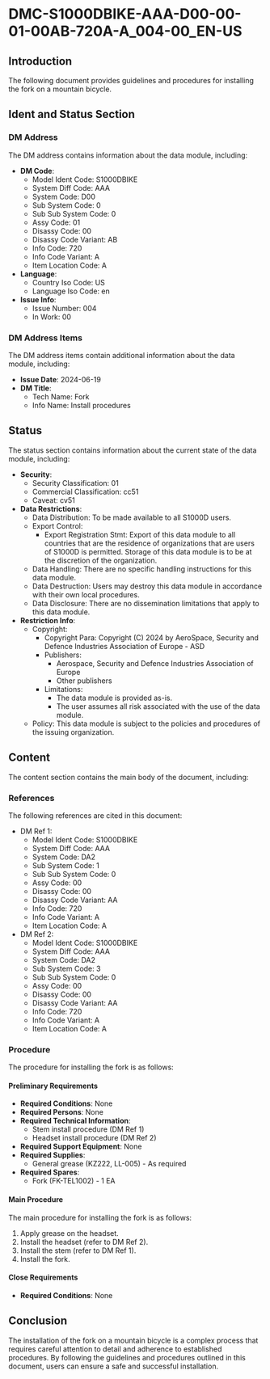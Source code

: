 # DMC-S1000DBIKE-AAA-D00-00-01-00AB-720A-A_004-00_EN-US
## Introduction
The following document provides guidelines and procedures for installing the fork on a mountain bicycle.

## Ident and Status Section
### DM Address
The DM address contains information about the data module, including:
* **DM Code**:
	+ Model Ident Code: S1000DBIKE
	+ System Diff Code: AAA
	+ System Code: D00
	+ Sub System Code: 0
	+ Sub Sub System Code: 0
	+ Assy Code: 01
	+ Disassy Code: 00
	+ Disassy Code Variant: AB
	+ Info Code: 720
	+ Info Code Variant: A
	+ Item Location Code: A
* **Language**:
	+ Country Iso Code: US
	+ Language Iso Code: en
* **Issue Info**:
	+ Issue Number: 004
	+ In Work: 00

### DM Address Items
The DM address items contain additional information about the data module, including:
* **Issue Date**: 2024-06-19
* **DM Title**:
	+ Tech Name: Fork
	+ Info Name: Install procedures

## Status
The status section contains information about the current state of the data module, including:
* **Security**:
	+ Security Classification: 01
	+ Commercial Classification: cc51
	+ Caveat: cv51
* **Data Restrictions**:
	+ Data Distribution: To be made available to all S1000D users.
	+ Export Control:
		- Export Registration Stmt: Export of this data module to all countries that are the residence of organizations that are users of S1000D is permitted. Storage of this data module is to be at the discretion of the organization.
	+ Data Handling: There are no specific handling instructions for this data module.
	+ Data Destruction: Users may destroy this data module in accordance with their own local procedures.
	+ Data Disclosure: There are no dissemination limitations that apply to this data module.
* **Restriction Info**:
	+ Copyright:
		- Copyright Para: Copyright (C) 2024 by AeroSpace, Security and Defence Industries Association of Europe - ASD
		- Publishers:
			- Aerospace, Security and Defence Industries Association of Europe
			- Other publishers
		- Limitations:
			- The data module is provided as-is.
			- The user assumes all risk associated with the use of the data module.
	+ Policy: This data module is subject to the policies and procedures of the issuing organization.

## Content
The content section contains the main body of the document, including:
### References
The following references are cited in this document:
* DM Ref 1:
	+ Model Ident Code: S1000DBIKE
	+ System Diff Code: AAA
	+ System Code: DA2
	+ Sub System Code: 1
	+ Sub Sub System Code: 0
	+ Assy Code: 00
	+ Disassy Code: 00
	+ Disassy Code Variant: AA
	+ Info Code: 720
	+ Info Code Variant: A
	+ Item Location Code: A
* DM Ref 2:
	+ Model Ident Code: S1000DBIKE
	+ System Diff Code: AAA
	+ System Code: DA2
	+ Sub System Code: 3
	+ Sub Sub System Code: 0
	+ Assy Code: 00
	+ Disassy Code: 00
	+ Disassy Code Variant: AA
	+ Info Code: 720
	+ Info Code Variant: A
	+ Item Location Code: A

### Procedure
The procedure for installing the fork is as follows:
#### Preliminary Requirements
* **Required Conditions**: None
* **Required Persons**: None
* **Required Technical Information**:
	+ Stem install procedure (DM Ref 1)
	+ Headset install procedure (DM Ref 2)
* **Required Support Equipment**: None
* **Required Supplies**:
	+ General grease (KZ222, LL-005) - As required
* **Required Spares**:
	+ Fork (FK-TEL1002) - 1 EA

#### Main Procedure
The main procedure for installing the fork is as follows:
1. Apply grease on the headset.
2. Install the headset (refer to DM Ref 2).
3. Install the stem (refer to DM Ref 1).
4. Install the fork.

#### Close Requirements
* **Required Conditions**: None

## Conclusion
The installation of the fork on a mountain bicycle is a complex process that requires careful attention to detail and adherence to established procedures. By following the guidelines and procedures outlined in this document, users can ensure a safe and successful installation.